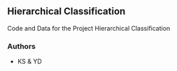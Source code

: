 ## Hierarchical Classification

Code and Data for the Project Hierarchical Classification

### Authors

- KS & YD

